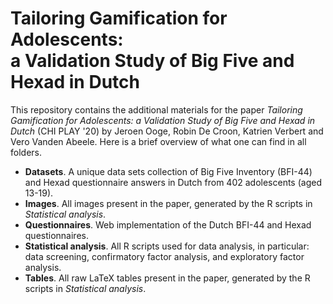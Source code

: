 # Tailoring Gamification for Adolescents:<br>a Validation Study of Big Five and Hexad in Dutch

This repository contains the additional materials for the paper *Tailoring Gamification for Adolescents: a Validation Study of Big Five and Hexad in Dutch* (CHI PLAY '20) by Jeroen Ooge, Robin De Croon, Katrien Verbert and Vero Vanden Abeele. Here is a brief overview of what one can find in all folders.

 - **Datasets**. A unique data sets collection of Big Five Inventory (BFI-44) and Hexad questionnaire answers in Dutch from 402 adolescents (aged 13-19).
 - **Images**. All images present in the paper, generated by the R scripts in *Statistical analysis*.
 - **Questionnaires**. Web implementation of the Dutch BFI-44 and Hexad questionnaires.
 - **Statistical analysis**. All R scripts used for data analysis, in particular: data screening, confirmatory factor analysis, and exploratory factor analysis.
 - **Tables**. All raw LaTeX tables present in the paper, generated by the R scripts in *Statistical analysis*.
